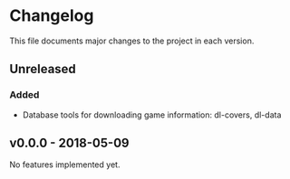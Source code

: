 # Changelog
This file documents major changes to the project in each version.

## Unreleased
### Added
  - Database tools for downloading game information: dl-covers, dl-data

## v0.0.0 - 2018-05-09
No features implemented yet.
